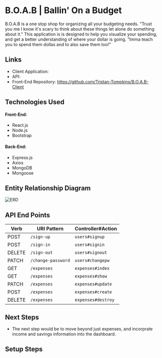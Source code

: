 # B.O.A.B | Ballin' On a Budget
B.O.A.B is a one stop shop for organizing all your budgeting needs. "Trust you me I know it's scary to think about these things let alone do something about it." This application is is designed to help you visualize your spending, and get a better understanding of where your dollar is going. "Imma teach you to spend them dollas and to also save them too!"
## Links
- Client Application:
- API:
- Front-End Repository: <https://github.com/Tristan-Tompkins/B.O.A.B-Client>

## Technologies Used
#### Front-End:
- React.js
- Node.js
- Bootstrap

#### Back-End:
- Express.js
- Axios
- MongoDB
- Mongoose

## Entity Relationship Diagram
![ERD](https://i.imgur.com/RP2FsV1.png)

## API End Points
| Verb   | URI Pattern               | Controller#Action |
|--------|---------------------------|-------------------|
| POST   | `/sign-up`                | `users#signup`    |
| POST   | `/sign-in`                | `users#signin`    |
| DELETE | `/sign-out`               | `users#signout`   |
| PATCH  | `/change-password`        | `users#changepw`  |
| GET    | `/expenses`               | `expenses#index`  |
| GET    | `/expenses`               |  `expenses#show`  |
| PATCH  | `/expenses`               | `expenses#update` |
| POST   | `/expenses`               | `expenses#create` |
| DELETE | `/expenses`               | `expenses#destroy`|

## Next Steps
- The next step would be to move beyond just expenses, and incorprate income and savings information into the dashboard.

## Setup Steps
